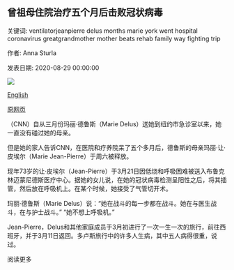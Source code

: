 ## 曾祖母住院治疗五个月后击败冠状病毒

关键词: ventilatorjeanpierre delus months marie york went hospital coronavirus greatgrandmother mother beats rehab family way fighting trip

作者: Anna Sturla

发表日期: 2020-08-29 00:00:00

![](https://cdn.cnn.com/cnnnext/dam/assets/200829171901-01-longterm-covid-patient-trnd-super-tease.jpg)

[English](Great-grandmother%20beats%20coronavirus%20after%20five%20months%20in%20hospital%20and%20rehab.md)

[原网页](https://edition.cnn.com/2020/08/29/us/longterm-covid-patient-trnd/index.html)

（CNN）自从三月份玛丽·德鲁斯（Marie Delus）送她到纽约市急诊室以来，她一直没有碰过她的母亲。

但是她的家人告诉CNN，在医院和疗养院呆了五个多月后，德鲁斯的母亲玛丽·让·皮埃尔（Marie Jean-Pierre）于周六被释放。

现年73岁的让·皮埃尔（Jean-Pierre）于3月21日因低烧和呼吸困难被送入布鲁克林迈蒙尼德斯医疗中心。据她的女儿说，在她的冠状病毒检测呈阳性之后，将其插管，然后放在呼吸机上。在某个时候，她接受了气管切开术。

玛丽·德鲁斯（Marie Delus）说：“她在战斗的每一步都在战斗。她在与医生战斗，在与护士战斗。” “她不想上呼吸机。”

Jean-Pierre，Delus和其他家庭成员于3月初进行了一次一生一次的旅行，前往西班牙，并于3月11日返回。多卢斯旅行中的许多人生病，其中五人病得很重，说过。

阅读更多